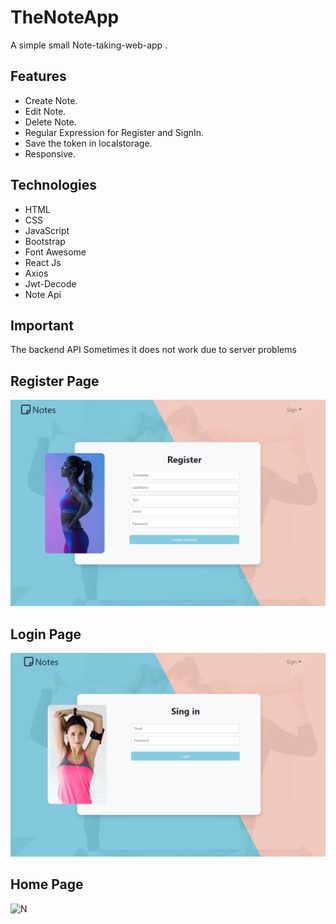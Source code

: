 # TheNoteApp

A simple small Note-taking-web-app .

## Features
- Create Note.
- Edit Note.
- Delete Note.
- Regular Expression for Register and SignIn.
- Save the token in localstorage.
- Responsive.
## Technologies
- HTML
- CSS
- JavaScript
- Bootstrap 
- Font Awesome 
- React Js
- Axios
- Jwt-Decode
- Note Api
## Important
The backend API Sometimes it does not work due to server problems
## Register Page
![N](./src/img/Register.jpg)
## Login Page
![N](./src/img/SignIn.jpg)
## Home Page
![N](./src/img/Home.jpg.jpg)

